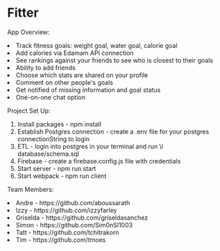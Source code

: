 # Fitter

App Overview:
<li>Track fitness goals: weight goal, water goal, calorie goal</li>
<li>Add calories via Edamam API connection</li>
<li>See rankings against your friends to see who is closest to their goals</li>
<li>Ability to add friends</li>
<li>Choose which stats are shared on your profile</li>
<li>Comment on other people's goals</li>
<li>Get notified of missing information and goal status</li>
<li>One-on-one chat option</li>


Project Set Up:
1. Install packages - npm install
2. Establish Postgres connection - create a .env file for your postgres connectionString to login
3. ETL - login into postgres in your terminal and run \i database/schema.sql
4. Firebase - create a firebase.config.js file with credentials
5. Start server - npm run start
6. Start webpack - npm run client

Team Members: 
<li>Andre - https://github.com/aboussarath </li>
<li>Izzy - https://github.com/izzyfarley</li>
<li>Griselda - https://github.com/griseldasanchez</li>
<li>Simon - https://github.com/Sim0nSl1003</li>
<li>Tatt - https://github.com/tchitrakorn </li>
<li>Tim - https://github.com/tmoes </li>
